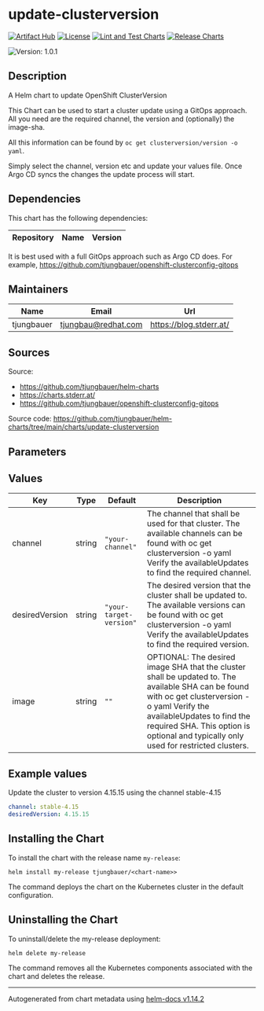 

# update-clusterversion

  [![Artifact Hub](https://img.shields.io/endpoint?url=https://artifacthub.io/badge/repository/openshift-bootstraps)](https://artifacthub.io/packages/search?repo=openshift-bootstraps)
  [![License](https://img.shields.io/badge/License-Apache_2.0-blue.svg)](https://opensource.org/licenses/Apache-2.0)
  [![Lint and Test Charts](https://github.com/tjungbauer/helm-charts/actions/workflows/lint_and_test_charts.yml/badge.svg)](https://github.com/tjungbauer/helm-charts/actions/workflows/lint_and_test_charts.yml)
  [![Release Charts](https://github.com/tjungbauer/helm-charts/actions/workflows/release.yml/badge.svg)](https://github.com/tjungbauer/helm-charts/actions/workflows/release.yml)

  ![Version: 1.0.1](https://img.shields.io/badge/Version-1.0.1-informational?style=flat-square)

 

  ## Description

  A Helm chart to update OpenShift ClusterVersion

This Chart can be used to start a cluster update using a GitOps approach.
All you need are the required channel, the version and (optionally) the image-sha.

All this information can be found by `oc get clusterversion/version -o yaml`.

Simply select the channel, version etc and update your values file.
Once Argo CD syncs the changes the update process will start.

## Dependencies

This chart has the following dependencies:

| Repository | Name | Version |
|------------|------|---------|

It is best used with a full GitOps approach such as Argo CD does. For example, https://github.com/tjungbauer/openshift-clusterconfig-gitops

## Maintainers

| Name | Email | Url |
| ---- | ------ | --- |
| tjungbauer | <tjungbau@redhat.com> | <https://blog.stderr.at/> |

## Sources
Source:
* <https://github.com/tjungbauer/helm-charts>
* <https://charts.stderr.at/>
* <https://github.com/tjungbauer/openshift-clusterconfig-gitops>

Source code: https://github.com/tjungbauer/helm-charts/tree/main/charts/update-clusterversion

## Parameters

## Values

| Key | Type | Default | Description |
|-----|------|---------|-------------|
| channel | string | `"your-channel"` | The channel that shall be used for that cluster. The available channels can be found with oc get clusterversion -o yaml Verify the availableUpdates to find the required channel. |
| desiredVersion | string | `"your-target-version"` | The desired version that the cluster shall be updated to. The available versions can be found with oc get clusterversion -o yaml Verify the availableUpdates to find the required version. |
| image | string | `""` | OPTIONAL: The desired image SHA that the cluster shall be updated to. The available SHA can be found with oc get clusterversion -o yaml Verify the availableUpdates to find the required SHA. This option is optional and typically only used for restricted clusters. |

## Example values

Update the cluster to version 4.15.15 using the channel stable-4.15

```yaml
channel: stable-4.15
desiredVersion: 4.15.15
```

## Installing the Chart

To install the chart with the release name `my-release`:

```console
helm install my-release tjungbauer/<chart-name>>
```

The command deploys the chart on the Kubernetes cluster in the default configuration.

## Uninstalling the Chart

To uninstall/delete the my-release deployment:

```console
helm delete my-release
```

The command removes all the Kubernetes components associated with the chart and deletes the release.

----------------------------------------------
Autogenerated from chart metadata using [helm-docs v1.14.2](https://github.com/norwoodj/helm-docs/releases/v1.14.2)

